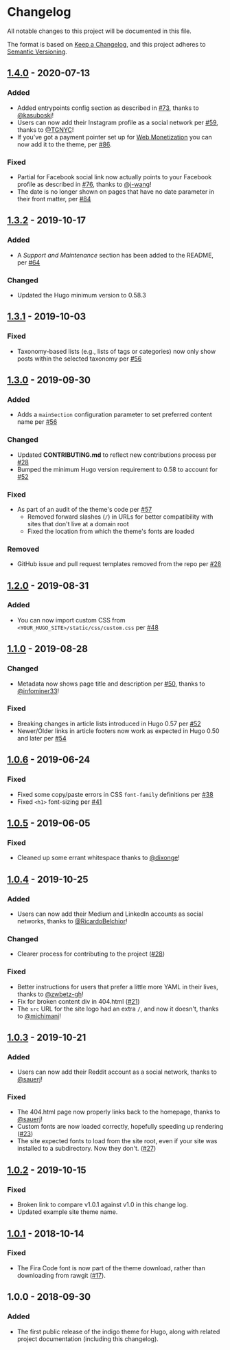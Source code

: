 # Changelog

All notable changes to this project will be documented in this file.

The format is based on [Keep a Changelog](https://keepachangelog.com/en/1.0.0/),
and this project adheres to [Semantic Versioning](https://semver.org/spec/v2.0.0.html).

## [1.4.0] - 2020-07-13

### Added

- Added entrypoints config section as described in [#73](https://github.com/AngeloStavrow/indigo/issues/73), thanks to [@kasuboski](https://github.com/kasuboski)!
- Users can now add their Instagram profile as a social network per [#59](https://github.com/AngeloStavrow/indigo/issues/59), thanks to [@TGNYC](https://github.com/TGNYC)!
- If you've got a payment pointer set up for [Web Monetization](https://webmonetization.org/) you can now add it to the theme, per [#86](https://github.com/AngeloStavrow/indigo/issues/86).

### Fixed

- Partial for Facebook social link now actually points to your Facebook profile as described in [#76](https://github.com/AngeloStavrow/indigo/issues/76), thanks to [@j-wang](https://github.com/j-wang)!
- The date is no longer shown on pages that have no date parameter in their front matter, per [#84](https://github.com/AngeloStavrow/indigo/issues/84)

## [1.3.2] - 2019-10-17

### Added

- A _Support and Maintenance_ section has been added to the README, per [#64](https://github.com/AngeloStavrow/indigo/issues/64)

### Changed

- Updated the Hugo minimum version to 0.58.3

## [1.3.1] - 2019-10-03

### Fixed

- Taxonomy-based lists (e.g., lists of tags or categories) now only show posts within the selected taxonomy per [#56](https://github.com/AngeloStavrow/indigo/issues/56)

## [1.3.0] - 2019-09-30

### Added

- Adds a `mainSection` configuration parameter to set preferred content name per [#56](https://github.com/AngeloStavrow/indigo/issues/56)

### Changed

- Updated **CONTRIBUTING.md** to reflect new contributions process per [#28](https://github.com/AngeloStavrow/indigo/issues/28)
- Bumped the minimum Hugo version requirement to 0.58 to account for [#52](https://github.com/AngeloStavrow/indigo/issues/52)

### Fixed

- As part of an audit of the theme's code per [#57](https://github.com/AngeloStavrow/indigo/issues/57)
  - Removed forward slashes (`/`) in URLs for better compatibility with sites that don't live at a domain root
  - Fixed the location from which the theme's fonts are loaded

### Removed

- GitHub issue and pull request templates removed from the repo per [#28](https://github.com/AngeloStavrow/indigo/issues/28)

## [1.2.0] - 2019-08-31

### Added

- You can now import custom CSS from `<YOUR_HUGO_SITE>/static/css/custom.css` per [#48](https://github.com/AngeloStavrow/indigo/issues/48)

## [1.1.0] - 2019-08-28

### Changed

- Metadata now shows page title and description per [#50](https://github.com/AngeloStavrow/indigo/issues/50), thanks to [@infominer33](https://github.com/infominer33)!

### Fixed

- Breaking changes in article lists introduced in Hugo 0.57 per [#52](https://github.com/AngeloStavrow/indigo/issues/52)
- Newer/Older links in article footers now work as expected in Hugo 0.50 and later per [#54](https://github.com/AngeloStavrow/indigo/issues/54)

## [1.0.6] - 2019-06-24

### Fixed

- Fixed some copy/paste errors in CSS `font-family` definitions per [#38](https://github.com/AngeloStavrow/indigo/issues/38)
- Fixed `<h1>` font-sizing per [#41](https://github.com/AngeloStavrow/indigo/issues/41)

## [1.0.5] - 2019-06-05

### Fixed

- Cleaned up some errant whitespace thanks to [@dixonge](https://github.com/dixonge)!

## [1.0.4] - 2019-10-25

### Added

- Users can now add their Medium and LinkedIn accounts as social networks, thanks to [@RicardoBelchior](https://github.com/RicardoBelchior)!

### Changed

- Clearer process for contributing to the project ([#28](https://github.com/AngeloStavrow/indigo/issues/28))

### Fixed

- Better instructions for users that prefer a little more YAML in their lives, thanks to [@zwbetz-gh](https://github.com/zwbetz-gh)!
- Fix for broken content div in 404.html ([#21](https://github.com/AngeloStavrow/indigo/issues/21))
- The `src` URL for the site logo had an extra `/`, and now it doesn't, thanks to [@michimani](https://github.com/michimani)!

## [1.0.3] - 2019-10-21

### Added

- Users can now add their Reddit account as a social network, thanks to [@sauerj](https://github.com/sauerj)!

### Fixed

- The 404.html page now properly links back to the homepage, thanks to [@sauerj](https://github.com/sauerj)!
- Custom fonts are now loaded correctly, hopefully speeding up rendering ([#23](https://github.com/AngeloStavrow/indigo/issues/23))
- The site expected fonts to load from the site root, even if your site was installed to a subdirectory. Now they don't. ([#27](https://github.com/AngeloStavrow/indigo/issues/27))

## [1.0.2] - 2019-10-15

### Fixed

- Broken link to compare v1.0.1 against v1.0 in this change log.
- Updated example site theme name.

## [1.0.1] - 2018-10-14

### Fixed

- The Fira Code font is now part of the theme download, rather than downloading from rawgit ([#17](https://github.com/AngeloStavrow/indigo/issues/17)).

## 1.0.0 - 2018-09-30

### Added

- The first public release of the indigo theme for Hugo, along with related project documentation (including this changelog).

<!-- [Unreleased]: https://github.com/AngeloStavrow/indigo/compare/v1.4.0...HEAD -->
[1.4.0]: https://github.com/AngeloStavrow/indigo/compare/v1.3.2...v1.4.0
[1.3.2]: https://github.com/AngeloStavrow/indigo/compare/v1.3.1...v1.3.2
[1.3.1]: https://github.com/AngeloStavrow/indigo/compare/v1.3.0...v1.3.1
[1.3.0]: https://github.com/AngeloStavrow/indigo/compare/v1.2.0...v1.3.0
[1.2.0]: https://github.com/AngeloStavrow/indigo/compare/v1.1.0...v1.2.0
[1.1.0]: https://github.com/AngeloStavrow/indigo/compare/v1.0.6...v1.1.0
[1.0.6]: https://github.com/AngeloStavrow/indigo/compare/v1.0.5...v1.0.6
[1.0.5]: https://github.com/AngeloStavrow/indigo/compare/v1.0.4...v1.0.5
[1.0.4]: https://github.com/AngeloStavrow/indigo/compare/v1.0.3...v1.0.4
[1.0.3]: https://github.com/AngeloStavrow/indigo/compare/v1.0.2...v1.0.3
[1.0.2]: https://github.com/AngeloStavrow/indigo/compare/v1.0.1...v1.0.2
[1.0.1]: https://github.com/AngeloStavrow/indigo/compare/v1.0...v1.0.1
